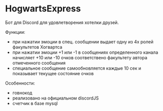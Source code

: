 # HogwartsExpress
Бот для Discord для удовлетворения хотелки друзей.

Функции:
- при нажатии эмоции в спец. сообщении выдает одну из 4х ролей факультетов Хогвартса
- при нажатии эмоции +1 или -1 в сообщениях определенного канала начисляет +10 или -10 очков соответствено факультету автора отмеченного сообщения
- специальное сообщение самообновляется каждые 10 сек и показывает текущее состояние очков

Особенности:
- говнокод
- реализовано на официальном discordJS
- счетчик в базе mysql
